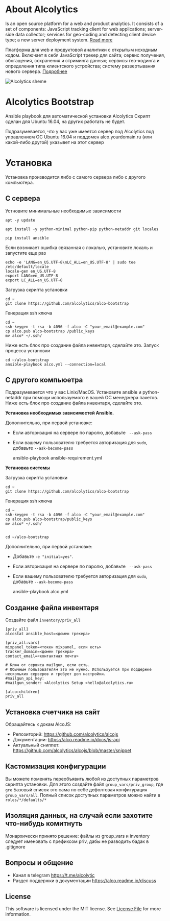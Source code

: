 # About Alcolytics

Is an open source platform for a web and product analytics. 
It consists of a set of components: JavaScript tracking client for web applications; 
server-side data collector; services for geo-coding and detecting client device type; 
a new server deployment system.
[Read more](https://alco.readme.io/docs)

Платформа для web и продуктовой аналитики с открытым исходным кодом.
Включает в себя JavaScript трекер для сайта; сервис получения, обогащения,
сохранения и стриминга данных; сервисы гео-кодинга и определения типа клиентского устройства;
систему развертывания нового сервера.
[Подробнее](https://alco.readme.io/docs) 

![Alcolytics sheme](https://raw.githubusercontent.com/alcolytics/alco-tracker/master/docs/alco-scheme.png)

# Alcolytics Bootstrap

Ansible playbook для автоматической установки Alcolytics
Скрипт сделан для Ubuntu 16.04, на других работать не будет.

Подразумевается, что у вас уже имеется сервер под Alcolytics под управлением OC Ubuntu 16.04
и поддомен alco.yourdomain.ru (или какой-либо другой) указывет на этот сервер

# Установка

Установка производится либо с самого сервера либо с другого компьютера.

## С сервера

Устновите минимальные необходимые зависимости

    apt -y update
    
    apt install -y python-minimal python-pip python-netaddr git locales
    
    pip install ansible
    
Если возникает ошибка связанная с локалью, установите локаль и запустите еще раз
        
    echo -e 'LANG=en_US.UTF-8\nLC_ALL=en_US.UTF-8' | sudo tee /etc/default/locale
    locale-gen en_US.UTF-8
    export LANG=en_US.UTF-8
    export LC_ALL=en_US.UTF-8
 
Загрузка скрипта установки
        
    cd ~
    git clone https://github.com/alcolytics/alco-bootstrap

Генерация ssh ключа

    cd ~
    ssh-keygen -t rsa -b 4096 -f alco -C "your_email@example.com"
    cp alco.pub alco-bootstrap /public_keys
    mv alco* ~/.ssh/
    
Ниже есть блок про создание файла инвентаря, сделайте это. 
Запуск процесса установки
    
    cd ~/alco-bootstrap 
    ansible-playbook alco.yml --connection=local

## С другого компьюетра

Подразумевается что у вас Linix/MacOS.
Установите ansible и python-netaddr при помощи используемого в вашей ОС менеджера пакетов.
Ниже есть блок про создание файла инвентаря, сделайте это.

**Установка необходимых зависимостей Ansible.** 

Дополнительно, при первой установке:

* Если авторизация на сервере по паролю, добавьте ` --ask-pass`
* Если вашему пользователю требуется авторизация для `sudo`, добавьте `--ask-become-pass`
    

    ansible-playbook ansible-requirement.yml


**Установка системы**

Загрузка скрипта установки
        
    cd ~
    git clone https://github.com/alcolytics/alco-bootstrap      

Генерация ssh ключа

    cd ~
    ssh-keygen -t rsa -b 4096 -f alco -C "your_email@example.com"
    cp alco.pub alco-bootstrap/public_keys
    mv alco* ~/.ssh/


    cd ~/alco-bootstrap 

Дополнительно, при первой установке:

* Добавьте `-e "initial=yes"`.
* Если авторизация на сервере по паролю, добавьте ` --ask-pass`
* Если вашему пользователю требуется авторизация для `sudo`, добавьте `--ask-become-pass`


    ansible-playbook alco.yml


## Создание файла инвентаря

Создайте файл `inventory/priv_all`

    [priv_all]
    alcostat ansible_host=<домен трекера>
    
    [priv_all:vars]
    mixpanel_token=<токен mixpanel, если есть>
    tracker_domain=<домен трекера>
    contact_email=<контактная почта>
    
    # Ключ от сервиса mailgun, если есть.
    # Обычным пользователям это не нужно. Используется при поддержке нескольких серверов и требует доп настройки. 
    #mailgun_api_key:
    #mailgun_sender: <Alcolytics Setup <hello@alcolytics.ru> 
        
    [alco:children]
    priv_all


## Установка счетчика на сайт

Обращайтесь к докам AlcoJS:

* Репозиторий: https://github.com/alcolytics/alcojs
* Документации: https://alco.readme.io/docs/js-api
* Актуальный сниппет: https://github.com/alcolytics/alcojs/blob/master/snippet

## Кастомизация конфигурации

Вы можете поменять переобъявить любой из доступных параметров скрипта установки. 
Для этого создайте файл `group_vars/priv_group`, где `gre`
Базовый список это сама по себе дефолтовая конфигурация `group_vars/all`.
Полный список доступных параметров можно найти в `roles/*/defaults/*` 

## Изоляция данных, на случай если захотите что-нибудь комитнуть

Монархически принято решение: файлы из group_vars и inventory следует именовать с префиксом priv, дабы не разводить бадак в .gitignore  

## Вопросы и общение

* Канал в telegram https://t.me/alcolytic
* Раздел поддержки в документации https://alco.readme.io/discuss

## License

This software is licensed under the MIT license. See [License File](LICENSE) for more information.

